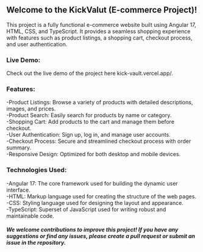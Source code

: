 ## Welcome to the KickValut (E-commerce Project)!
This project is a fully functional e-commerce website built using Angular 17, HTML, CSS, and TypeScript. It provides a seamless shopping experience with features such as product listings, a shopping cart, checkout process, and user authentication.

### Live Demo:
Check out the live demo of the project here kick-vault.vercel.app/.

### Features:
-Product Listings: Browse a variety of products with detailed descriptions, images, and prices.<br>
-Product Search: Easily search for products by name or category.<br>
-Shopping Cart: Add products to the cart and manage them before checkout.<br>
-User Authentication: Sign up, log in, and manage user accounts.<br>
-Checkout Process: Secure and streamlined checkout process with order summary.<br>
-Responsive Design: Optimized for both desktop and mobile devices.<br>

### Technologies Used:
-Angular 17: The core framework used for building the dynamic user interface.<br>
-HTML: Markup language used for creating the structure of the web pages.<br>
-CSS: Styling language used for designing the layout and appearance.<br>
-TypeScript: Superset of JavaScript used for writing robust and maintainable code.<br>

##### We welcome contributions to improve this project! If you have any suggestions or find any issues, please create a pull request or submit an issue in the repository.

